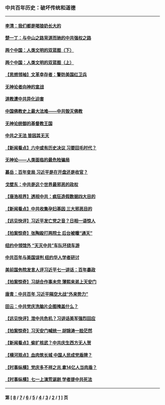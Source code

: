 ### 中共百年历史：破坏传统和道德
---
#### [李清：我们都是喝狼奶长大的](../../pages/nf1176114/n13471478.md?01030430) 
#### [楚一丁：与中山之路背道而驰的中共强权之路](../../pages/nf1176114/n13437270.md?01030430) 
#### [两个中国：人类文明的双蓝图（下）](../../pages/nf1176114/n13423132.md?01030430) 
#### [两个中国：人类文明的双蓝图（上）](../../pages/nf1176114/n13422687.md?01030430) 
#### [【思想领袖】文革幸存者：警防美国红卫兵](../../pages/nf1176114/n13339289.md?01030430) 
#### [无神论者向神的宣战](../../pages/nf1176114/n13281535.md?01030430) 
#### [道教遭中共异化迫害](../../pages/nf1176114/n13281463.md?01030430) 
#### [中国佛教史上最大法难——中共毁灭佛教](../../pages/nf1176114/n13281397.md?01030430) 
#### [无神论统御的基督教王国](../../pages/nf1176114/n13281280.md?01030430) 
#### [中共之无法 皆因其无天](../../pages/nf1176114/n13281088.md?01030430) 
#### [【新闻看点】六中或有历史决议 习要回毛时代？](../../pages/nf1176114/n13222895.md?01030430) 
#### [无神论——人类面临的最危险骗局](../../pages/nf1176114/n13196137.md?01030430) 
#### [慕岳：百年变局 习近平是在开盘还是收官？](../../pages/nf1176114/n13206516.md?01030430) 
#### [戈壁东：中共是这个世界最邪恶的政权](../../pages/nf1176114/n13085641.md?01030430) 
#### [【唐浩视界】透视中共：疯狂造假数据四大目的](../../pages/nf1176114/n13080590.md?01030430) 
#### [【新闻看点】中共收集孕妇基因 三大邪恶目的](../../pages/nf1176114/n13077182.md?01030430) 
#### [【远见快评】习近平发亡党之音？日相一语惊人](../../pages/nf1176114/n13074809.md?01030430) 
#### [【拍案惊奇】张陶殴打两院士 后台被曝“通天”](../../pages/nf1176114/n13070496.md?01030430) 
#### [纽约中领馆外 “天灭中共”车队环绕车游](../../pages/nf1176114/n13070693.md?01030430) 
#### [中共百年与美国误判 纽约华人学者研讨](../../pages/nf1176114/n13067969.md?01030430) 
#### [美前国务院发言人评习近平七一讲话：百年暴政](../../pages/nf1176114/n13066986.md?01030430) 
#### [【拍案惊奇】习胡合作事未完 薄熙来弟上天安门](../../pages/nf1176114/n13065867.md?01030430) 
#### [唐青：中共百年 习近平隔空大战“外来势力”](../../pages/nf1176114/n13065976.md?01030430) 
#### [田云：中共党庆洗脑片企图掩盖什么？](../../pages/nf1176114/n13064395.md?01030430) 
#### [【远见快评】泄中共危机？习讲话美军强烈回应](../../pages/nf1176114/n13064269.md?01030430) 
#### [【拍案惊奇】习天安门喊统一 胡锦涛一脸茫然](../../pages/nf1176114/n13063233.md?01030430) 
#### [【新闻看点】偷扩核武？中共庆生西方无人贺](../../pages/nf1176114/n13061263.md?01030430) 
#### [【横河观点】血肉筑长城 中国人民成党盾牌？](../../pages/nf1176114/n13061779.md?01030430) 
#### [【时事纵横】党庆多不祥之兆 拿14亿人当肉盾？](../../pages/nf1176114/n13061709.md?01030430) 
#### [【时事纵横】七一上演荒诞剧 学者提中共死法](../../pages/nf1176114/n13058990.md?01030430) 

---
#### 第 [ [8](./8.md?01030430) / [7](./7.md?01030430) / [6](./6.md?01030430) / [5](./5.md?01030430) / [4](./4.md?01030430) / [3](./3.md?01030430) / [2](./2.md?01030430) / [1](./1.md?01030430) ] 页
